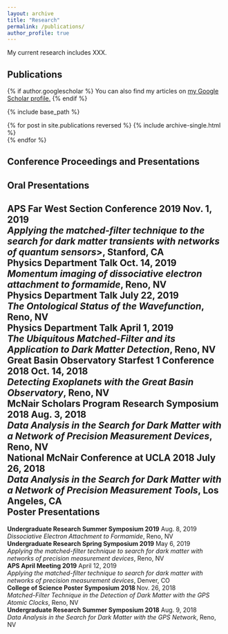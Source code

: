 ```yaml
---
layout: archive
title: "Research"
permalink: /publications/
author_profile: true
---
```


My current research includes XXX. 

Publications
----
{% if author.googlescholar %}
  You can also find my articles on <u><a href="{{author.googlescholar}}">my Google Scholar profile</a>.</u>
{% endif %}

{% include base_path %}

{% for post in site.publications reversed %}
  {% include archive-single.html %}
  <br>
{% endfor %}


Conference Proceedings and Presentations
----
Oral Presentations
---
<b>APS Far West Section Conference 2019</b> Nov. 1, 2019
<br>
<i>Applying the matched-filter technique to the search for dark matter transients with networks of quantum sensors</i>>, Stanford, CA
<br>
<b>Physics Department Talk</b> Oct. 14, 2019
<br>
<i>Momentum imaging of dissociative electron attachment to formamide</i>, Reno, NV
<br>
<b>Physics Department Talk</b> July 22, 2019
<br>
<i>The Ontological Status of the Wavefunction</i>, Reno, NV
<br>
<b>Physics Department Talk</b> April 1, 2019
<br>
<i>The Ubiquitous Matched-Filter and its Application to Dark
Matter Detection</i>, Reno, NV
<br>
<b>Great Basin Observatory Starfest 1 Conference 2018</b> Oct. 14, 2018
<br>
<i>Detecting Exoplanets with the Great Basin Observatory</i>, Reno, NV
<br>
<b>McNair Scholars Program Research Symposium 2018</b> Aug. 3, 2018
<br>
<i>Data Analysis in the Search for Dark Matter with a Network
of Precision Measurement Devices</i>, Reno, NV
<br>
<b>National McNair Conference at UCLA 2018</b> July 26, 2018
<br>
<i>Data Analysis in the Search for Dark Matter with a Network
of Precision Measurement Tools</i>, Los Angeles, CA
<br>
Poster Presentations
---
<b>Undergraduate Research Summer Symposium 2019</b> Aug. 8, 2019
<br>
<i>Dissociative Electron Attachment to Formamide</i>, Reno, NV
<br>
<b>Undergraduate Research Spring Symposium 2019</b> May 6, 2019
<br>
<i>Applying the matched-filter technique to search for dark matter with networks of precision measurement devices</i>, Reno, NV
<br>
<b>APS April Meeting 2019</b> April 12, 2019
<br>
<i>Applying the matched-filter technique to search for dark matter with networks of precision measurement devices</i>, Denver, CO
<br>
<b>College of Science Poster Symposium 2018 </b>Nov. 26, 2018
<br>
<i>Matched-Filter Technique in the Detection of Dark Matter with the GPS Atomic Clocks</i>, Reno, NV
<br>
<b>Undergraduate Research Summer Symposium 2018</b> Aug. 9, 2018
<br>
<i>Data Analysis in the Search for Dark Matter with the GPS Network</i>, Reno, NV